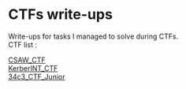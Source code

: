# CTFs write-ups


Write-ups for tasks I managed to solve during CTFs.   
CTF list :  

[CSAW_CTF](./CSAW_CTF)  
[KerberINT_CTF](./KerberINT_CTF)  
[34c3_CTF_Junior](./34c3_CTF_Junior)

